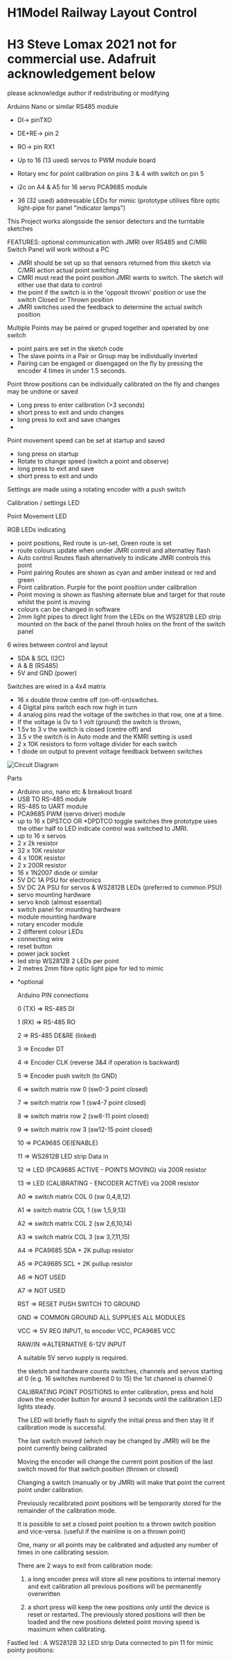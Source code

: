 # H1Model Railway Layout Control 
# H3 Steve Lomax 2021 not for commercial use. Adafruit acknowledgement below

please acknowledge author if redistributing or modifying

Arduino Nano or similar
RS485 module 
- DI-> pinTXO
- DE+RE-> pin 2
- RO-> pin RX1

- Up to 16 (13 used) servos to PWM module  board
- Rotary enc for point calibration on pins 3 & 4 with switch on pin 5
- i2c on A4 & A5 for 16 servo  PCA9685  module
- 36 (32 used) addressable LEDs for mimic (prototype utilises fibre optic light-pipe for panel "indicator lamps")

This Project works alongsside the sensor detectors  and the turntable sketches

FEATURES:
optional communication with JMRI over RS485 and C/MRI Switch Panel will work without a PC
- JMRI should be set up so that sensors returned from this sketch via C/MRI action actual point switching
- CMRI must read the point position JMRI wants to switch. The sketch will elther use that data to control 
- the point if the switch is in the 'opposit thrown' position or use the switch Closed or Thrown position
- JMRI switches used the feedback to determine the actual switch position
  
Multiple Points may be paired or gruped together and operated by one switch
- point pairs are set in the sketch code
- The slave points in a Pair or Group may be individually inverted
- Pairing can be engaged or disengaged on the fly by pressing the encoder 4 times in under 1.5 seconds.
  
Point throw positions can be individually calibrated on the fly and changes may be undone or saved
- Long press to enter calibration (>3 seconds)
- short press to exit and undo changes
- long press to exit and save changes
- 
Point movement speed can be set at startup and saved
- long press on startup
- Rotate to change speed (switch a point and observe)
- long press to exit and save
- short press to exit and undo

Settings are made using a rotating encoder with a push switch

Calibration / settings LED

Point Movement LED

RGB LEDs indicating 
- point positions, Red route is un-set, Green route is set
- route colours update when under JMRI control and alternatley flash
- Auto control  Routes flash alternatively to indicate JMRI controls this point
- Point pairing Routes are shown as cyan and amber instead or red and green
- Point calibration. Purple for the point position under calibration
- Point moving is shown as flashing alternate blue and target for that route  whilst the point is moving
- colours can be changed in software
- 2mm light pipes to direct light from the LEDs on the WS2812B LED strip mounted on the back of the panel throuh holes on the front of the switch panel

6 wires between control and layout 
- SDA & SCL (I2C)
- A & B (RS485)
- 5V and GND (power) 
  
Switches are wired in a 4x4 matrix  
- 16 x double throw centre off (on-off-on)switches.
- 4 Digital pins switch each row high in turn
- 4 analog pins read the voltage of the switches in that row, one at a time.
- If the voltage is 0v to 1 volt (ground) the switch is thrown, 
- 1.5v to 3 v the switch is closed (centre off) and 
- 3.5 v the switch is in Auto mode and the KMRI setting is used
- 2 x 10K resistors to form voltage divider for each switch
- 1 diode on output to prevent voltage feedback between switches

 ![Circuit Diagram](Schematic.jpg) 
   
   Parts
  - Arduino uno, nano etc &  breakout board
  - USB TO  RS-485 module
  - RS-485 to UART module
  - PCA9685  PWM (servo driver) module
  - up to 16 x DPSTCO OR *DPDTCO toggle switches thre prototype uses the other half to LED indicate control was switched to JMRI.
  - up to 16 x servos
  - 2 x 2k resistor
  - 32 x 10K resistor
  - 4 x 100K resistor
 -  2 x 200R resistor
 -  16 x 1N2007 diode or similar
 -   5V DC 1A PSU for electronics
  - 5V DC 2A PSU for servos & WS2812B LEDs (preferred to common PSU)
  - servo mounting hardware
  - servo knob (almost essential)
  - switch panel for mounting hardware
  - module mounting hardware
 -  rotary encoder module
 -  2 different colour LEDs
  - connecting wire
  - reset button
  -  power jack socket
  -  led strip WS2812B 2 LEDs per point
  -  2 metres 2mm fibre optic light pipe for led to mimic
 * *optional

    Arduino PIN connections
   
    0 (TX) => RS-485 DI
   
    1 (RX) => RS-485 RO
   
    2 => RS-485 DE&RE (linked)
   
    3 => Encoder DT
   
    4 => Encoder CLK (reverse 3&4 if operation is backward)

    5 => Encoder push switch (to GND)
   
    6 => switch matrix row 0 (sw0-3 point closed)
   
    7 => switch matrix row 1 (sw4-7 point closed)
   
    8 => switch matrix row 2 (sw8-11 point closed)
   
    9 => switch matrix row 3 (sw12-15 point closed)
   
    10 => PCA9685 OE(ENABLE)
   
    11 => WS2812B LED strip Data in
   
    12 => LED (PCA9685 ACTIVE - POINTS MOVING) via 200R resistor
   
    13 => LED (CALIBRATING - ENCODER ACTIVE) via 200R resistor
   
    A0 => switch matrix COL 0 (sw 0,4,8,12)
   
    A1 => switch matrix COL 1 (sw 1,5,9,13)
   
    A2 => switch matrix COL 2 (sw 2,6,10,14)
   
    A3 => switch matrix COL 3 (sw 3,7,11,15)
   
    A4 => PCA9685 SDA + 2K pullup resistor
   
    A5 => PCA9685 SCL + 2K pullup resistor
   
    A6 => NOT USED
   
    A7 => NOT USED
   
    RST => RESET PUSH SWITCH TO GROUND
   
    GND => COMMON GROUND ALL SUPPLIES ALL MODULES
   
    VCC => 5V REG INPUT, to encoder VCC, PCA9685 VCC

    RAW/IN =>ALTERNATIVE 6-12V INPUT
   
    A suitable 5V servo supply is required.


    the sketch and hardware counts switches, channels and servos starting at 0
    (e.g. 16 switches numbered 0 to 15) the 1st channel is channel 0


   CALIBRATING POINT POSITIONS
   to enter calibration, press and hold down the encoder button for around 3 seconds until the calibration LED lights steady.
   
   The LED will briefly flash to signify the initial press and then stay lit if calibration mode is successful.
   
   The last switch moved (which may be changed by JMRI) will be the point currently being calibrated
   
   Moving the encoder will change the current point position of the last switch moved for that switch position (thrown or closed)
   
   Changing a switch (manually or by JMRI) will make that point the current point under calibration.
   
   Previously recalibrated point positions will be temporarily stored for the remainder of the calibration mode.
   
   It is possible to set a closed point position to a thrown switch position and vice-versa.
   (useful if the mainline is on a thrown point)

   One, many or all points may be calibrated and adjusted any number of times in one calibrating session.

   There are 2 ways to exit from calibration mode:

    1) a long encoder press will store all new positions to internal memory and exit calibration all previous positions will be permanently overwritten

    2) a short press will keep the new positions only until the device is reset or restarted. The previously stored positions will then be loaded and the new positions deleted
   point moving speed is maximum when calibrating.

  Fastled led :  A WS2812B 32 LED strip Data connected to pin 11 for mimic pointy positions:
  

